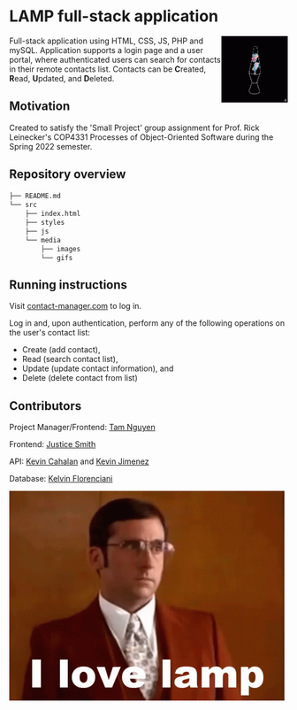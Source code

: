 # LAMP full-stack application

<img src="media/../src/media/gifs/lava-lamp.gif" alt="lava-lamp" width="120"  align="right"/>

Full-stack application using HTML, CSS, JS, PHP and mySQL. Application supports a login page and a user portal, where authenticated users can search for contacts in their remote contacts list. Contacts can be **C**reated, **R**ead, **U**pdated, and **D**eleted.

## Motivation

Created to satisfy the 'Small Project' group assignment for Prof. Rick Leinecker's COP4331 Processes of Object-Oriented Software during the Spring 2022 semester.

## Repository overview
```
├── README.md
└── src
    ├── index.html
    ├── styles
    ├── js    
    └── media
        ├── images
        └── gifs
```

## Running instructions

Visit [contact-manager.com](https://www.youtube.com/watch?v=dQw4w9WgXcQ) to log in.

Log in and, upon authentication, perform any of the following operations on the user's contact list:
- Create (add contact),
- Read (search contact list),
- Update (update contact information), and 
- Delete (delete contact from list)


## Contributors

Project Manager/Frontend: [Tam Nguyen](https://github.com/)

Frontend: [Justice Smith](https://github.com/jcode94)

API: [Kevin Cahalan](https://github.com/kevinacahalan) and [Kevin Jimenez](https://github.com/KevinJ0226)

Database: [Kelvin Florenciani](https://github.com/Sagerushboy)

![steve-carell-love-lamp](src/media/gifs/carell-lamp.gif)

